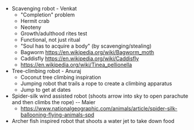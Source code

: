 - Scavenging robot - Venkat
    - "Completion" problem
    - Hermit crab
    - Neoteny
    - Growth/adulthood rites test
    - Functional, not just ritual
    - "Soul has to acquire a body" (by scavenging/stealing)
    - Bagworm https://en.wikipedia.org/wiki/Bagworm_moth
    - Caddisfly https://en.wikipedia.org/wiki/Caddisfly
    - https://en.wikipedia.org/wiki/Tinea_pellionella
- Tree-climbing robot  - Anuraj
    - Coconut tree climbing inspiration
    - Jumping robot that trails a rope to create a climbing apparatus
    - Jump to get at dates
- Spider-silk wind assisted robot (shoots arrow into sky to open parachute and then climbs the rope) -- Maier
    - https://www.nationalgeographic.com/animals/article/spider-silk-ballooning-flying-animals-spd
- Archer fish inspired robot that shoots a water jet to take down food
